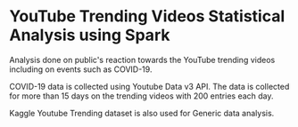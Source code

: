 # YouTube Trending Videos Statistical Analysis using Spark

Analysis done on public's reaction towards the YouTube trending videos including on events such as COVID-19.</br>

COVID-19 data is collected using Youtube Data v3 API. The data is collected for more than 15 days on the trending videos with 200 entries each day.<br>

Kaggle Youtube Trending dataset is also used for Generic data analysis.
